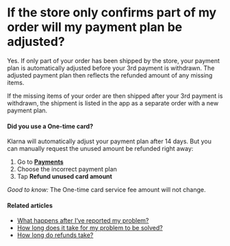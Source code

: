 # If the store only confirms part of my order will my payment plan be adjusted?

Yes. If only part of your order has been shipped by the store, your payment plan is automatically adjusted before your 3rd payment is withdrawn. The adjusted payment plan then reflects the refunded amount of any missing items.

If the missing items of your order are then shipped after your 3rd payment is withdrawn, the shipment is listed in the app as a separate order with a new payment plan.

#### Did you use a One\-time card?

Klarna will automatically adjust your payment plan after 14 days. But you can manually request the unused amount be refunded right away:

1. Go to [**Payments**](https://app.klarna.com/to-do/to-pay/)
2. Choose the incorrect payment plan
3. Tap **Refund unused card amount**

*Good to know:* The One\-time card service fee amount will not change.  


#### Related articles

* [What happens after I‘ve reported my problem?](https://www.klarna.com/us/customer-service/what-happens-after-ive-reported-my-problem/)
* [How long does it take for my problem to be solved?](https://www.klarna.com/us/customer-service/how-long-does-it-take-for-my-problem-to-be-solved/)
* [How long do refunds take?](https://www.klarna.com/us/customer-service/how-long-do-refunds-take/)

 

